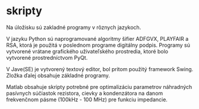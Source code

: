 # skripty
Na úložisku sú zakladné programy v rôznych jazykoch.

V jazyku Python sú naprogramované algoritmy šifier ADFGVX, PLAYFAIR a RSA, ktorá je použitá v poslednom programe digitálny podpis.
Programy sú vytvorené vrátane grafického uživateľského prostredia, ktoré bolo vytvorené prostredníctvom PyQt. 

V Jave(SE) je vytvorený textový editor, bol pritom použitý framework Swing. Zložka ďalej obsahuje základné programy.

Matlab obsahuje skripty potrebné pre optimalizáciu parametrov náhradných pasívnych súčiastok rezistora, cievky a kondenzátora na 
danom frekvenčnom pásme (100kHz - 100 MHz) pre funkciu impedancie. 
